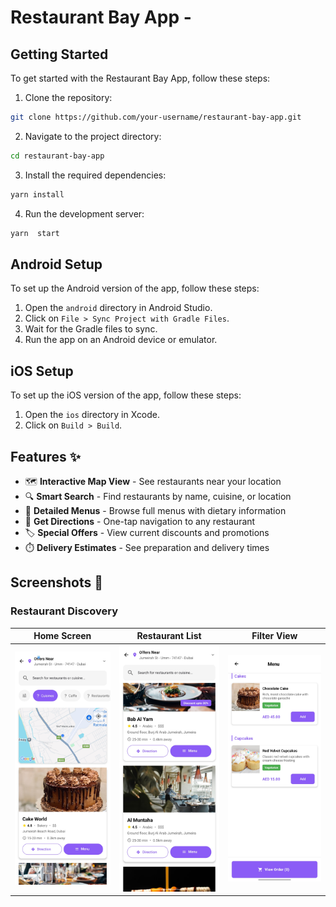 # Restaurant Bay App -

## Getting Started

To get started with the Restaurant Bay App, follow these steps:

1. Clone the repository:

```bash
git clone https://github.com/your-username/restaurant-bay-app.git
```

2. Navigate to the project directory:

```bash
cd restaurant-bay-app
```

3. Install the required dependencies:

```bash
yarn install
```

4. Run the development server:

```bash
yarn  start
```

## Android Setup

To set up the Android version of the app, follow these steps:

1. Open the `android` directory in Android Studio.
2. Click on `File > Sync Project with Gradle Files`.
3. Wait for the Gradle files to sync.
4. Run the app on an Android device or emulator.

## iOS Setup

To set up the iOS version of the app, follow these steps:

1. Open the `ios` directory in Xcode.
2. Click on `Build > Build`.

## Features ✨

- 🗺️ **Interactive Map View** - See restaurants near your location
- 🔍 **Smart Search** - Find restaurants by name, cuisine, or location
- 📜 **Detailed Menus** - Browse full menus with dietary information
- 📍 **Get Directions** - One-tap navigation to any restaurant
- 🏷️ **Special Offers** - View current discounts and promotions
- ⏱️ **Delivery Estimates** - See preparation and delivery times

## Screenshots 📸

### Restaurant Discovery

| Home Screen                                            | Restaurant List                                        | Filter View                                            |
| ------------------------------------------------------ | ------------------------------------------------------ | ------------------------------------------------------ |
| <img src="src/screenshots/1000013713.jpg" width="200"> | <img src="src/screenshots/1000013718.jpg" width="200"> | <img src="src/screenshots/1000013719.jpg" width="200"> |
